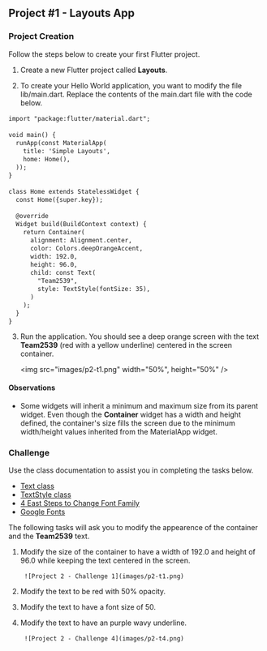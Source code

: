 ## Project #1 - Layouts App

### Project Creation

Follow the steps below to create your first Flutter project.

1. Create a new Flutter project called __Layouts__.

1. To create your Hello World application, you want to modify the file lib/main.dart.  Replace the contents of the main.dart file with the code below.

```
import "package:flutter/material.dart";

void main() {
  runApp(const MaterialApp(
    title: 'Simple Layouts',
    home: Home(),
  ));
}

class Home extends StatelessWidget {
  const Home({super.key});

  @override
  Widget build(BuildContext context) {
    return Container(
      alignment: Alignment.center,
      color: Colors.deepOrangeAccent,
      width: 192.0,
      height: 96.0,
      child: const Text(
        "Team2539",
        style: TextStyle(fontSize: 35),
      )
    );
  }
}
```

3. Run the application.  You should see a deep orange screen with the text __Team2539__ (red with a yellow underline) centered in the screen container.

    <img src="images/p2-t1.png" width="50%", height="50%" />


#### Observations

- Some widgets will inherit a minimum and maximum size from its parent widget.  Even though the __Container__ widget has a width and height defined, the container's size fills the screen due to the minimum width/height values inherited from the MaterialApp widget.


### Challenge

Use the class documentation to assist you in completing the tasks below.

- [Text class](https://api.flutter.dev/flutter/widgets/Text-class.html)
- [TextStyle class](https://api.flutter.dev/flutter/painting/TextStyle-class.html)
- [4 East Steps to Change Font Family](https://www.flutterbeads.com/change-font-family-flutter/)
- [Google Fonts](https://fonts.google.com/)

The following tasks will ask you to modify the appearence of the container and the __Team2539__ text.  

1. Modify the size of the container to have a width of 192.0 and height of 96.0 while keeping the text centered in the screen.

        ![Project 2 - Challenge 1](images/p2-t1.png)

2. Modify the text to be red with 50% opacity.

3. Modify the text to have a font size of 50.

4. Modify the text to have an purple wavy underline.

        ![Project 2 - Challenge 4](images/p2-t4.png)

